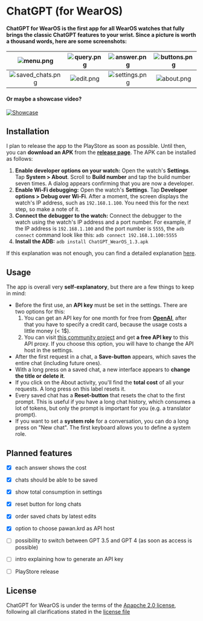 # ChatGPT (for WearOS)

#### ChatGPT for WearOS is the first app for all WearOS watches that fully brings the classic ChatGPT features to your wrist. Since a picture is worth a thousand words, here are some screenshots:

| ![menu.png](https://raw.githubusercontent.com/DevEmperor/ChatGPT-WearOS/master/img/menu.png) | ![query.png](https://raw.githubusercontent.com/DevEmperor/ChatGPT-WearOS/master/img/query.png) | ![answer.png](https://raw.githubusercontent.com/DevEmperor/ChatGPT-WearOS/master/img/answer.png) | ![buttons.png](https://raw.githubusercontent.com/DevEmperor/ChatGPT-WearOS/master/img/buttons.png) |
| :----------------------------------------------------------: | :--: | :--: | :--: |
| ![saved_chats.png](https://raw.githubusercontent.com/DevEmperor/ChatGPT-WearOS/master/img/saved_chats.png) | ![edit.png](https://raw.githubusercontent.com/DevEmperor/ChatGPT-WearOS/master/img/edit.png) | ![settings.png](https://raw.githubusercontent.com/DevEmperor/ChatGPT-WearOS/master/img/settings.png) | ![about.png](https://raw.githubusercontent.com/DevEmperor/ChatGPT-WearOS/master/img/about.png) |

#### Or maybe a showcase video?
[![Showcase](https://raw.githubusercontent.com/DevEmperor/ChatGPT-WearOS/master/img/player.png)](https://streamable.com/nwd4pu "Showcase")


## Installation

I plan to release the app to the PlayStore as soon as possible. Until then, you can **download an APK** from the **[release page](https://github.com/DevEmperor/ChatGPT-WearOS/releases)**. The APK can be installed as follows:

1. **Enable developer options on your watch:** Open the watch's **Settings**. Tap **System > About**. Scroll to **Build number** and tap the build number seven times. A dialog appears confirming that you are now a developer.
2. **Enable Wi-Fi debugging:** Open the watch's **Settings**. Tap **Developer options > Debug over Wi-Fi**. After a moment, the screen displays the watch's IP address, such as `192.168.1.100`. You need this for the next step, so make a note of it.
3. **Connect the debugger to the watch:** Connect the debugger to the watch using the watch's IP address and a port  number. For example, if the IP address is `192.168.1.100` and the port number is `5555`, the  `adb connect` command look like this: `adb connect 192.168.1.100:5555`
4. **Install the ADB:** `adb install ChatGPT_WearOS_1.3.apk`

If this explanation was not enough, you can find a detailed explanation [here](https://www.guidingtech.com/how-to-install-apks-on-wear-os-smartwatches/).



## Usage

The app is overall very **self-explanatory**, but there are a few things to keep in mind:

- Before the first use, an **API key** must be set in the settings. There are two options for this:
  1. You can get an API key for one month for free from **[OpenAI](https://platform.openai.com/)**, after that you have to specify a credit card, because the usage costs a little money (< 1$).
  2. You can visit [this community project](https://github.com/PawanOsman/ChatGPT#use-our-hosted-api-reverse-proxy) and get **a free API key** to this API proxy. If you choose this option, you will have to change the API host in the settings.
- After the first request in a chat, a **Save-button** appears, which saves the entire chat (including future ones).
- With a long press on a saved chat, a new interface appears to **change the title or delete it**.
- If you click on the About activity, you'll find the **total cost** of all your requests. A long press on this label resets it.
- Every saved chat has a **Reset-button** that resets the chat to the first prompt. This is useful if you have a long chat history, which consumes a lot of tokens, but only the prompt is important for you (e.g. a translator prompt).
- If you want to set a **system role** for a conversation, you can do a long press on "New chat". The first keyboard allows you to define a system role.



## Planned features

- [x] each answer shows the cost
- [x] chats should be able to be saved
- [x] show total consumption in settings
- [x] reset button for long chats
- [x] order saved chats by latest edits
- [x] option to choose pawan.krd as API host
- [ ] possibility to switch between GPT 3.5 and GPT 4 (as soon as access is possible)
- [ ] intro explaining how to generate an API key
- [ ] PlayStore release



## License

ChatGPT for WearOS is under the terms of the [Apapche 2.0 license](https://www.apache.org/licenses/LICENSE-2.0), following all clarifications stated in the [license file](https://raw.githubusercontent.com/DevEmperor/ChatGPT-WearOS/master/LICENSE)